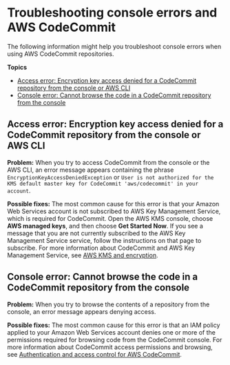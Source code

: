 # Troubleshooting console errors and AWS CodeCommit<a name="troubleshooting-cs"></a>

The following information might help you troubleshoot console errors when using AWS CodeCommit repositories\.

**Topics**
+ [Access error: Encryption key access denied for a CodeCommit repository from the console or AWS CLI](#troubleshooting-ae3)
+ [Console error: Cannot browse the code in a CodeCommit repository from the console](#troubleshooting-cs1)

## Access error: Encryption key access denied for a CodeCommit repository from the console or AWS CLI<a name="troubleshooting-ae3"></a>

**Problem:** When you try to access CodeCommit from the console or the AWS CLI, an error message appears containing the phrase `EncryptionKeyAccessDeniedException` or `User is not authorized for the KMS default master key for CodeCommit 'aws/codecommit' in your account`\.

**Possible fixes:** The most common cause for this error is that your Amazon Web Services account is not subscribed to AWS Key Management Service, which is required for CodeCommit\. Open the AWS KMS console, choose **AWS managed keys**, and then choose **Get Started Now**\. If you see a message that you are not currently subscribed to the AWS Key Management Service service, follow the instructions on that page to subscribe\. For more information about CodeCommit and AWS Key Management Service, see [AWS KMS and encryption](encryption.md)\. 

## Console error: Cannot browse the code in a CodeCommit repository from the console<a name="troubleshooting-cs1"></a>

**Problem:** When you try to browse the contents of a repository from the console, an error message appears denying access\.

**Possible fixes:** The most common cause for this error is that an IAM policy applied to your Amazon Web Services account denies one or more of the permissions required for browsing code from the CodeCommit console\. For more information about CodeCommit access permissions and browsing, see [Authentication and access control for AWS CodeCommit](auth-and-access-control.md)\. 